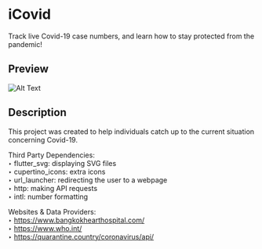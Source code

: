 # iCovid

Track live Covid-19 case numbers, and learn how to stay protected from the pandemic! 

## Preview
![Alt Text](https://i.imgur.com/oaleBxx.gif)

## Description

This project was created to help individuals catch up to the current situation concerning Covid-19. 
 
Third Party Dependencies:\
‣ flutter_svg: displaying SVG files\
‣ cupertino_icons: extra icons\
‣ url_launcher: redirecting the user to a webpage\
‣ http: making API requests\
‣ intl: number formatting

Websites & Data Providers:\
‣ https://www.bangkokhearthospital.com/ \
‣ https://www.who.int/ \
‣ https://quarantine.country/coronavirus/api/
